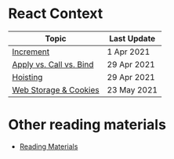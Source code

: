 # React Context

| Topic                                                 | Last Update |
| ----------------------------------------------------- | ----------- |
| [Increment](./increment.md)                           | 1 Apr 2021  |
| [Apply vs. Call vs. Bind](./apply-vs-call-vs-bind.md) | 29 Apr 2021 |
| [Hoisting](./hoisting.md)                             | 29 Apr 2021 |
| [Web Storage & Cookies](./web-storage-and-cookies.md) | 23 May 2021 |

# Other reading materials

- [Reading Materials](./reading-materials.md)

